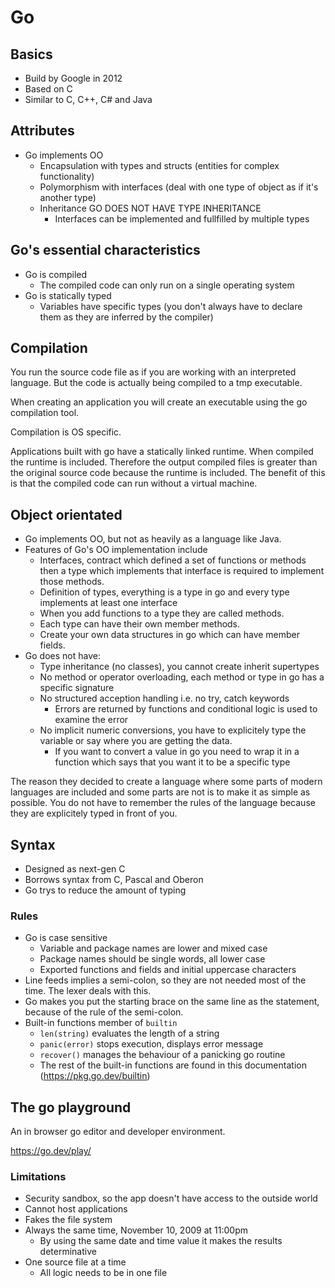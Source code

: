 # Go 

## Basics

- Build by Google in 2012
- Based on C
- Similar to C, C++, C# and Java

## Attributes

- Go implements OO
	- Encapsulation with types and structs (entities for complex functionality)
	- Polymorphism with interfaces (deal with one type of object as if it's another type)
	- Inheritance GO DOES NOT HAVE TYPE INHERITANCE
		- Interfaces can be implemented and fullfilled by multiple types

## Go's essential characteristics

- Go is compiled
	- The compiled code can only run on a single operating system
- Go is statically typed
	- Variables have specific types (you don't always have to declare them as they are inferred by the compiler)

## Compilation

You run the source code file as if you are working with an interpreted language.
But the code is actually being compiled to a tmp executable.

When creating an application you will create an executable using the go compilation tool.

Compilation is OS specific.

Applications built with go have a statically linked runtime. When compiled the runtime is included. Therefore the output compiled files is greater than the original source code because the runtime is included. The benefit of this is that the compiled code can run without a virtual machine.

## Object orientated

- Go implements OO, but not as heavily as a language like Java.
- Features of Go's OO implementation include
	- Interfaces, contract which defined a set of functions or methods then a type which implements that interface is required to implement those methods.
	- Definition of types, everything is a type in go and every type implements at least one interface
	- When you add functions to a type they are called methods.
	- Each type can have their own member methods.
	- Create your own data structures in go which can have member fields.
- Go does not have:
	- Type inheritance (no classes), you cannot create inherit supertypes
	- No method or operator overloading, each method or type in go has a specific signature
	- No structured acception handling i.e. no try, catch keywords
		- Errors are returned by functions and conditional logic is used to examine the error
	- No implicit numeric conversions, you have to explicitely type the variable or say where you are getting the data.
		- If you want to convert a value in go you need to wrap it in a function which says that you want it to be a specific type

The reason they decided to create a language where some parts of modern languages are included and some parts are not is to make it as simple as possible. You do not have to remember the rules of the language because they are explicitely typed in front of you.

## Syntax

- Designed as next-gen C
- Borrows syntax from C, Pascal and Oberon
- Go trys to reduce the amount of typing

### Rules

- Go is case sensitive
	- Variable and package names are lower and mixed case
	- Package names should be single words, all lower case
	- Exported functions and fields and initial uppercase characters
- Line feeds implies a semi-colon, so they are not needed most of the time. The lexer deals with this.
- Go makes you put the starting brace on the same line as the statement, because of the rule of the semi-colon.
- Built-in functions member of `builtin`
	- `len(string)` evaluates the length of a string
	- `panic(error)` stops execution, displays error message
	- `recover()` manages the behaviour of a panicking go routine
	- The rest of the built-in functions are found in this documentation (https://pkg.go.dev/builtin)

## The go playground

An in browser go editor and developer environment.

https://go.dev/play/

### Limitations

- Security sandbox, so the app doesn't have access to the outside world
- Cannot host applications
- Fakes the file system
- Always the same time, November 10, 2009 at 11:00pm
	- By using the same date and time value it makes the results determinative
- One source file at a time
	- All logic needs to be in one file

 
